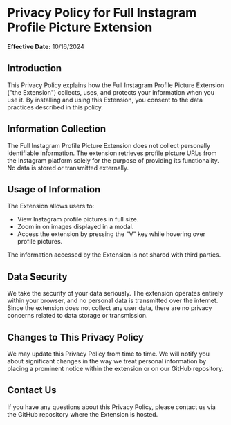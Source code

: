 # Privacy Policy for Full Instagram Profile Picture Extension

**Effective Date:** 10/16/2024

## Introduction  
This Privacy Policy explains how the Full Instagram Profile Picture Extension ("the Extension") collects, uses, and protects your information when you use it. By installing and using this Extension, you consent to the data practices described in this policy.

## Information Collection  
The Full Instagram Profile Picture Extension does not collect personally identifiable information. The extension retrieves profile picture URLs from the Instagram platform solely for the purpose of providing its functionality. No data is stored or transmitted externally.

## Usage of Information  
The Extension allows users to:
- View Instagram profile pictures in full size.
- Zoom in on images displayed in a modal.
- Access the extension by pressing the "V" key while hovering over profile pictures.

The information accessed by the Extension is not shared with third parties.

## Data Security  
We take the security of your data seriously. The extension operates entirely within your browser, and no personal data is transmitted over the internet. Since the extension does not collect any user data, there are no privacy concerns related to data storage or transmission.

## Changes to This Privacy Policy  
We may update this Privacy Policy from time to time. We will notify you about significant changes in the way we treat personal information by placing a prominent notice within the extension or on our GitHub repository.

## Contact Us  
If you have any questions about this Privacy Policy, please contact us via the GitHub repository where the Extension is hosted.
